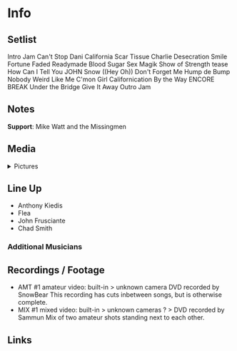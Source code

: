 # Info

## Setlist

Intro Jam
Can't Stop
Dani California
Scar Tissue
Charlie
Desecration Smile
Fortune Faded
Readymade
Blood Sugar Sex Magik
Show of Strength tease
How Can I Tell You JOHN
Snow ((Hey Oh))
Don't Forget Me
Hump de Bump
Nobody Weird Like Me
C'mon Girl
Californication
By the Way
ENCORE BREAK
Under the Bridge
Give It Away
Outro Jam

## Notes

**Support**: Mike Watt and the Missingmen

## Media 

<details>
  <summary>Pictures</summary>
  <!--<img alt="Setlist" title="Setlist" src="_.jpg" height="200" />
  <img alt="Flyer" title="Flyer" src="_.jpg" height="200" />
  <img alt="Clipper" title="Clipper" src="_.jpg" height="200" />
  <img alt="Ticket" title="Ticket" src="_.jpg" height="200" />
  -->
</details>

## Line Up

* Anthony Kiedis
* Flea
* John Frusciante
* Chad Smith

### Additional Musicians

## Recordings / Footage

* AMT #1 amateur video: built-in > unknown camera DVD recorded by SnowBear This recording has cuts inbetween songs, but is otherwise complete. 
* MIX #1 mixed video: built-in > unknown cameras ? > DVD recorded by Sammun Mix of two amateur shots standing next to each other.

## Links
